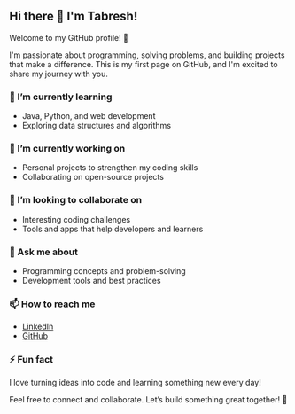 ## Hi there 👋 I'm Tabresh!

Welcome to my GitHub profile! 🚀

I'm passionate about programming, solving problems, and building projects that make a difference. This is my first page on GitHub, and I'm excited to share my journey with you.

### 🌱 I’m currently learning
- Java, Python, and web development
- Exploring data structures and algorithms

### 🔭 I’m currently working on
- Personal projects to strengthen my coding skills
- Collaborating on open-source projects

### 👯 I’m looking to collaborate on
- Interesting coding challenges
- Tools and apps that help developers and learners

### 💬 Ask me about
- Programming concepts and problem-solving
- Development tools and best practices

### 📫 How to reach me
- [LinkedIn](https://www.linkedin.com/in/shaikh-tabresh-3686a926b)
- [GitHub](https://github.com/tabresh04)

### ⚡ Fun fact
I love turning ideas into code and learning something new every day!

Feel free to connect and collaborate. Let’s build something great together! 🚀
